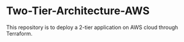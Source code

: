 # Two-Tier-Architecture-AWS
This repository is to deploy a 2-tier application on AWS cloud through Terraform.
